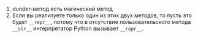 1. dunder-метод есть магический метод
2. Если вы реализуете только один из этих двух методов, то пусть это будет
`__repr__`, потому что в отсутствие пользовательского метода `__str__` интерпретатор Python вызывает `__repr__`.
